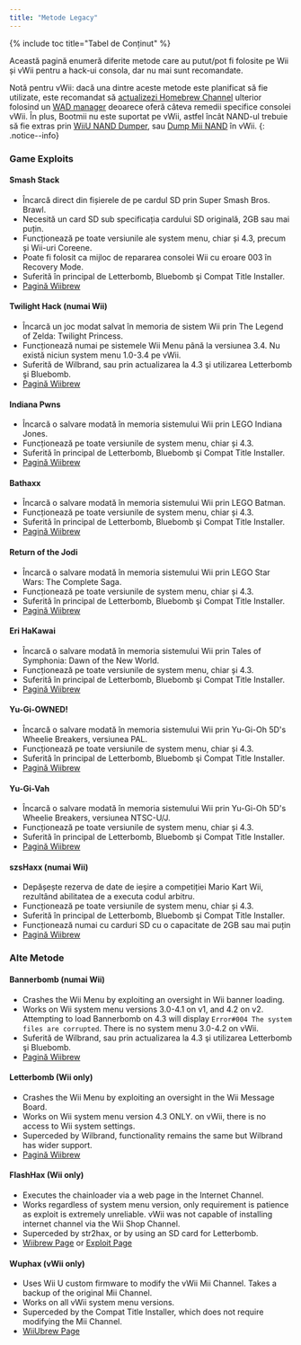 ```yaml
---
title: "Metode Legacy"
---
```


{% include toc title="Tabel de Conținut" %}

Această pagină enumeră diferite metode care au putut/pot fi folosite pe Wii și vWii pentru a hack-ui consola, dar nu mai sunt  recomandate.

Notă pentru vWii: dacă una dintre aceste metode este planificat să fie utilizate, este recomandat să [actualizezi Homebrew Channel](https://github.com/FIX94/hbc/releases/tag/1.1.4-1) ulterior folosind un [WAD manager](yawmme) deoarece oferă câteva remedii specifice consolei vWii.  În plus, Bootmii nu este suportat pe vWii, astfel încât NAND-ul trebuie să fie extras prin [WiiU NAND Dumper](wiiu-nand-dumper), sau [Dump Mii NAND](https://oscwii.org/library/app/DmpMiNND) în vWii.
{: .notice--info}

### Game Exploits

#### Smash Stack

+ Încarcă direct din fișierele de pe cardul SD prin Super Smash Bros. Brawl.
+ Necesită un card SD sub specificația cardului SD originală, 2GB sau mai puțin.
+ Funcționează pe toate versiunile ale system menu, chiar și 4.3, precum și Wii-uri Coreene.
+ Poate fi folosit ca mijloc de repararea consolei Wii cu eroare 003 în Recovery Mode.
+ Suferită în principal de Letterbomb, Bluebomb şi Compat Title Installer.
+ [Pagină Wiibrew](https://wiibrew.org/wiki/Smash_Stack)

#### Twilight Hack (numai Wii)

+ Încarcă un joc modat salvat în memoria de sistem Wii prin The Legend of Zelda: Twilight Princess.
+ Funcționează numai pe sistemele Wii Menu până la versiunea 3.4. Nu există niciun system menu 1.0-3.4 pe vWii.
+ Suferită de Wilbrand, sau prin actualizarea la 4.3 şi utilizarea Letterbomb şi Bluebomb.
+ [Pagină Wiibrew](https://wiibrew.org/wiki/Twilight_Hack)

#### Indiana Pwns

+ Încarcă o salvare modată în memoria sistemului Wii prin LEGO Indiana Jones.
+ Funcționează pe toate versiunile de system menu, chiar și 4.3.
+ Suferită în principal de Letterbomb, Bluebomb şi Compat Title Installer.
+ [Pagină Wiibrew](https://wiibrew.org/wiki/Indiana_Pwns)

#### Bathaxx

+ Încarcă o salvare modată în memoria sistemului Wii prin LEGO Batman.
+ Funcționează pe toate versiunile de system menu, chiar și 4.3.
+ Suferită în principal de Letterbomb, Bluebomb şi Compat Title Installer.
+ [Pagină Wiibrew](https://wiibrew.org/wiki/Bathaxx)

#### Return of the Jodi

+ Încarcă o salvare modată în memoria sistemului Wii prin LEGO Star Wars: The Complete Saga.
+ Funcționează pe toate versiunile de system menu, chiar și 4.3.
+ Suferită în principal de Letterbomb, Bluebomb şi Compat Title Installer.
+ [Pagină Wiibrew](https://wiibrew.org/wiki/Return_of_the_Jodi)

#### Eri HaKawai

+ Încarcă o salvare modată în memoria sistemului Wii prin Tales of Symphonia: Dawn of the New World.
+ Funcționează pe toate versiunile de system menu, chiar și 4.3.
+ Suferită în principal de Letterbomb, Bluebomb şi Compat Title Installer.
+ [Pagină Wiibrew](https://wiibrew.org/wiki/Eri_HaKawai)

#### Yu-Gi-OWNED!

+ Încarcă o salvare modată în memoria sistemului Wii prin Yu-Gi-Oh 5D's Wheelie Breakers, versiunea PAL.
+ Funcționează pe toate versiunile de system menu, chiar și 4.3.
+ Suferită în principal de Letterbomb, Bluebomb şi Compat Title Installer.
+ [Pagină Wiibrew](https://wiibrew.org/wiki/Yu-Gi-OWNED!)

#### Yu-Gi-Vah

+ Încarcă o salvare modată în memoria sistemului Wii prin Yu-Gi-Oh 5D's Wheelie Breakers, versiunea NTSC-U/J.
+ Funcționează pe toate versiunile de system menu, chiar și 4.3.
+ Suferită în principal de Letterbomb, Bluebomb şi Compat Title Installer.
+ [Pagină Wiibrew](https://wiibrew.org/wiki/Yu-Gi-Vah)

#### szsHaxx (numai Wii)

+ Depășește rezerva de date de ieșire a competiției Mario Kart Wii, rezultând abilitatea de a executa codul arbitru.
+ Funcționează pe toate versiunile de system menu, chiar și 4.3.
+ Suferită în principal de Letterbomb, Bluebomb şi Compat Title Installer.
+ Funcționează numai cu carduri SD cu o capacitate de 2GB sau mai puțin
+ [Pagină Wiibrew](https://wiibrew.org/wiki/SzsHaxx)

### Alte Metode

#### Bannerbomb (numai Wii)

+ Crashes the Wii Menu by exploiting an oversight in Wii banner loading.
+ Works on Wii system menu versions 3.0-4.1 on v1, and 4.2 on v2. Attempting to load Bannerbomb on 4.3 will display `Error#004 The system files are corrupted`. There is no system menu 3.0-4.2 on vWii.
+ Suferită de Wilbrand, sau prin actualizarea la 4.3 şi utilizarea Letterbomb şi Bluebomb.
+ [Pagină Wiibrew](https://wiibrew.org/wiki/Bannerbomb)

#### Letterbomb (Wii only)

+ Crashes the Wii Menu by exploiting an oversight in the Wii Message Board.
+ Works on Wii system menu version 4.3 ONLY. on vWii, there is no access to Wii system settings.
+ Superceded by Wilbrand, functionality remains the same but Wilbrand has wider support.
+ [Pagină Wiibrew](https://wiibrew.org/wiki/LetterBomb)

#### FlashHax (Wii only)

+ Executes the chainloader via a web page in the Internet Channel.
+ Works regardless of system menu version, only requirement is patience as exploit is extremely unreliable. vWii was not capable of installing internet channel via the Wii Shop Channel.
+ Superceded by str2hax, or by using an SD card for Letterbomb.
+ [Wiibrew Page](https://wiibrew.org/wiki/FlashHax) or [Exploit Page](flashhax)

#### Wuphax (vWii only)

+ Uses Wii U custom firmware to modify the vWii Mii Channel. Takes a backup of the original Mii Channel.
+ Works on all vWii system menu versions.
+ Superceded by the Compat Title Installer, which does not require modifying the Mii Channel.
+ [WiiUbrew Page](https://wiiubrew.org/wiki/Wuphax)

